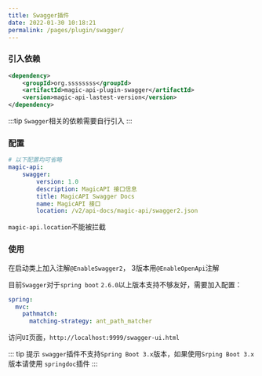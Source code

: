 ```yaml
---
title: Swagger插件
date: 2022-01-30 10:18:21
permalink: /pages/plugin/swagger/
---
```



### 引入依赖

```xml
<dependency>
    <groupId>org.ssssssss</groupId>
    <artifactId>magic-api-plugin-swagger</artifactId>
    <version>magic-api-lastest-version</version>
</dependency>
```

:::tip
`Swagger`相关的依赖需要自行引入
:::

### 配置

```yml
# 以下配置均可省略
magic-api:
    swagger:
        version: 1.0
        description: MagicAPI 接口信息
        title: MagicAPI Swagger Docs
        name: MagicAPI 接口
        location: /v2/api-docs/magic-api/swagger2.json

```
`magic-api.location`不能被拦截

### 使用

在启动类上加入注解`@EnableSwagger2`， 3版本用`@EnableOpenApi`注解

目前`Swagger`对于`spring boot` `2.6.0`以上版本支持不够友好，需要加入配置：
```yml
spring:
  mvc:
    pathmatch:
      matching-strategy: ant_path_matcher
```

访问`UI`页面，`http://localhost:9999/swagger-ui.html`

::: tip 提示
 `swagger`插件不支持`Spring Boot 3.x`版本，如果使用`Srping Boot 3.x`版本请使用 `springdoc`插件
:::